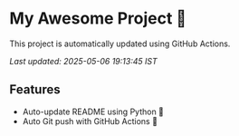 # My Awesome Project 🚀

This project is automatically updated using GitHub Actions.

_Last updated: 2025-05-06 19:13:45 IST_

## Features
- Auto-update README using Python 🐍
- Auto Git push with GitHub Actions 🤖
